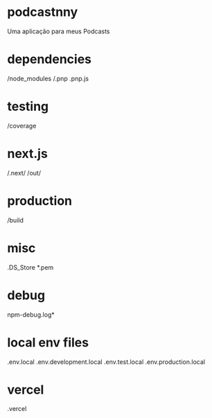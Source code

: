 # podcastnny
Uma aplicação para meus Podcasts

# dependencies
/node_modules
/.pnp
.pnp.js

# testing
/coverage

# next.js
/.next/
/out/

# production
/build

# misc
.DS_Store
*.pem

# debug
npm-debug.log*

# local env files
.env.local
.env.development.local
.env.test.local
.env.production.local

# vercel
.vercel
